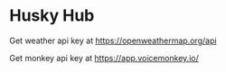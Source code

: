 # Husky Hub

Get weather api key at https://openweathermap.org/api

Get monkey api key at https://app.voicemonkey.io/
